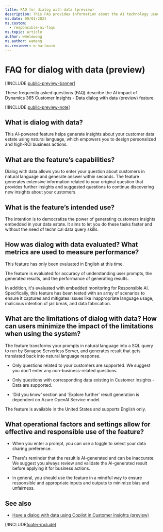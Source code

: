 ```yaml
---
title: FAQ for dialog with data (preview)
description: This FAQ provides information about the AI technology used in dialog with data (preview). It provides key considerations and details about how AI is used, how it was tested and evaluated, and any specific limitations.
ms.date: 09/01/2023
ms.custom: 
  - responsible-ai-faqs
ms.topic: article
author: wmelewong
ms.author: wameng
ms.reviewer: m-hartmann
---
```


# FAQ for dialog with data (preview)

[!INCLUDE [public-preview-banner](includes/public-preview-banner.md)]

These frequently asked questions (FAQ) describe the AI impact of Dynamics 365 Customer Insights - Data dialog with data (preview) feature.

[!INCLUDE [public-preview-note](includes/public-preview-note.md)]

## What is dialog with data?

This AI-powered feature helps generate insights about your customer data estate using natural language, which empowers you to design personalized and high-ROI business actions.

## What are the feature’s capabilities?

Dialog with data allows you to enter your question about customers in natural language and generate answer within seconds. The feature generates extensive information related to your original question that provides further insights and suggested questions to continue discovering new insights about your customers.  

## What is the feature’s intended use?

The intention is to democratize the power of generating customers insights embedded in your data estate. It aims to let you do these tasks faster and without the need of technical data query skills.

## How was dialog with data evaluated? What metrics are used to measure performance?

This feature has only been evaluated in English at this time.  

The feature is evaluated for accuracy of understanding user prompts, the generated results, and the performance of generating results.

In addition, it's evaluated with embedded monitoring for Responsible AI. Specifically, this feature has been tested with an array of scenarios to ensure it captures and mitigates issues like inappropriate language usage, malicious intention of jail break, and data fabrication.  

## What are the limitations of dialog with data? How can users minimize the impact of the limitations when using the system?

The feature transforms your prompts in natural language into a SQL query to run by Synapse Serverless Server, and generates result that gets translated back into natural language response.

- Only questions related to your customers are supported. We suggest you don't enter any non-business-related questions.

- Only questions with corresponding data existing in Customer Insights - Data are supported.

- ‘Did you know’ section and ‘Explore further’ result generation is dependent on Azure OpenAI Service model.  

The feature is available in the United States and supports English only.

## What operational factors and settings allow for effective and responsible use of the feature?

- When you enter a prompt, you can use a toggle to select your data sharing preference.

- There's reminder that the result is AI-generated and can be inaccurate. We suggest you always review and validate the AI-generated result before applying it for business actions.

- In general, you should use the feature in a mindful way to ensure responsible and appropriate inputs and outputs to minimize bias and unfairness.

## See also

- [Have a dialog with data using Copilot in Customer Insights (preview)](dialog-with-data.md)

[!INCLUDE[footer-include](includes/footer-banner.md)]
